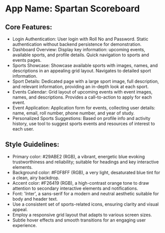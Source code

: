 # **App Name**: Spartan Scoreboard

## Core Features:

- Login Authentication: User login with Roll No and Password. Static authentication without backend persistence for demonstration.
- Dashboard Overview: Display key information: upcoming events, available sports, and profile details. Quick navigation to sports and events pages.
- Sports Showcase: Showcase available sports with images, names, and descriptions in an appealing grid layout. Navigates to detailed sport information.
- Sport Details: Dedicated page with a large sport image, full description, and relevant information, providing an in-depth look at each sport.
- Events Calendar: Grid layout of upcoming events with event images, names, and descriptions. Provides a call-to-action to apply for each event.
- Event Application: Application form for events, collecting user details: name, email, roll number, phone number, and year of study.
- Personalized Sports Suggestions: Based on profile info and activity history, use tool to suggest sports events and resources of interest to each user.

## Style Guidelines:

- Primary color: #29ABE2 (RGB), a vibrant, energetic blue evoking trustworthiness and reliability; suitable for headings and key interactive elements.
- Background color: #F0F8FF (RGB), a very light, desaturated blue tint for a clean, airy backdrop.
- Accent color: #F26419 (RGB), a high-contrast orange tone to draw attention to secondary interactive elements and notifications.
- Font: 'Inter', a sans-serif for a modern and neutral aesthetic suitable for body and header text.
- Use a consistent set of sports-related icons, ensuring clarity and visual appeal.
- Employ a responsive grid layout that adapts to various screen sizes.
- Subtle hover effects and smooth transitions for an engaging user experience.